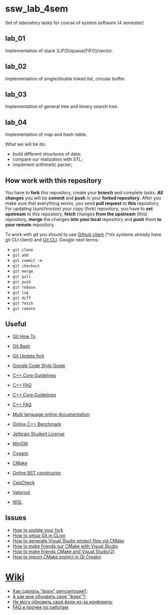 # ssw_lab_4sem
Set of laboratory tasks for course of system software (4 semester)

## lab_01

Implementation of stack (LIFO)/queue(FIFO)/vector.  

## lab_02

Implementation of single/double linked list, circular buffer.  

## lab_03  

Implementation of general tree and binary search tree. 

## lab_04

Implementation of map and hash-table.


What we will be do:

- build different structures of data;
- compare our realization with STL;
- implement arithmetic parser;

## How work with this repository

You have to **fork** this repository, create your **branch** and complete tasks. **All changes** you will be **commit** and **push** in your **forked repository**. After you make sure that everything works, you send **pull request** to **this** repository. For updating (synchronize) your copy (fork) repository, you have to **set upstream** to this repository, **fetch** changes **from the upstream** (this) repository, **merge** the changes **into your local** repository and **push** them **to your remote** repository.

To work with *git* you should to use [Github client](https://desktop.github.com/) (*nix systems already have git CLI client) and [Git CLI](https://gitforwindows.org/). Google next terms:

- `git clone`
- `git add`
- `git commit -m`
- `git checkout`
- `git merge`
- `git pull`
- `git push`
- `git rebase`
- `git log`
- `git diff`
- `git fetch`
- `git remote`


## Useful

- [Git How To](https://githowto.com/ru/setup)
- [Git Bash](https://gitforwindows.org/)
- [Git Update fork](https://help.github.com/en/articles/syncing-a-fork)

- [Google Code Style Guide](https://google.github.io/styleguide/cppguide.html)
- [C++ Core Guidelines](https://isocpp.github.io/CppCoreGuidelines/CppCoreGuidelines)
- [C++ FAQ](https://isocpp.org/faq)

- [C++ Core Guidelines](https://isocpp.github.io/CppCoreGuidelines/CppCoreGuidelines)

- [C++ FAQ](https://isocpp.org/faq)

- [Multi language online documentation](https://docs.w3cub.com/cpp/)
- [Online C++ Benchmark](http://quick-bench.com/)
- [Jetbrain Student License](https://www.jetbrains.com/shop/eform/students)
- [MinGW](http://mingw-w64.org/doku.php)
- [Cygwin](https://www.cygwin.com/)
- [CMake](https://cmake.org/download/)
- [Online BST constructor](https://www.cs.usfca.edu/~galles/visualization/BST.html)
- [CppCheck](http://cppcheck.sourceforge.net/)
- [Valgrind](https://valgrind.org/)
- [WSL](https://docs.microsoft.com/ru-ru/windows/wsl/install-win10)
  

## Issues

- [How to update your fork](https://stackoverflow.com/questions/20984802/how-can-i-keep-my-fork-in-sync-without-adding-a-separate-remote/21131381#21131381)
- [How to setup Git in CLion](https://stackoverflow.com/questions/35087523/git-exe-error-while-loading-shared-libraries-cannot-open-shared-object-file)
- [How to generate Visual Studio project files via CMake](https://preshing.com/20170511/how-to-build-a-cmake-based-project/)
- [How to make friends our CMake with Visual Studio](https://www.youtube.com/watch?v=gYmgbqGfv-8)
- [How to make friends CMake and Visual Studio[2]](https://docs.microsoft.com/ru-ru/cpp/build/cmake-projects-in-visual-studio?view=vs-2019)
- [How to import CMake project in Qt Creator](https://codeyarns.com/2016/01/26/how-to-import-cmake-project-in-qt-creator/)

# [Wiki](https://github.com/GOOD-Stuff/ssw_lab_4sem/wiki)

- [Как сделать "форк" репозитория?](https://github.com/GOOD-Stuff/ssw_lab_4sem/wiki);
- [А как мне обновить свой "форк"?](https://bit.ly/2QUZmFf);
- [Не могу обновить свой форк из-за конфликта](https://bit.ly/3a0WaiO);
- [FAQ и прочее по работам](https://github.com/GOOD-Stuff/ssw_lab_4sem/wiki);


